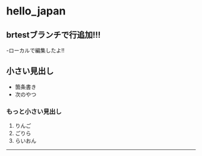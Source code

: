 # hello_japan

## brtestブランチで行追加!!!

-ローカルで編集したよ!!

## 小さい見出し

- 箇条書き
- 次のやつ

### もっと小さい見出し

1. りんご
2. ごりら
3. らいおん

-----

